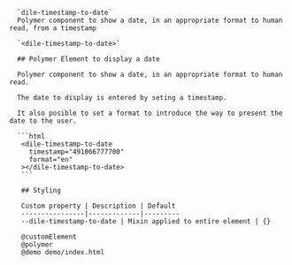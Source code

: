 
      `dile-timestamp-to-date`
      Polymer component to show a date, in an appropriate format to human read, from a timestamp
      
      `<dile-timestamp-to-date>`
      
      ## Polymer Element to display a date
      
      Polymer component to show a date, in an appropriate format to human read.
      
      The date to display is entered by seting a timestamp.
      
      It also posible to set a format to introduce the way to present the date to the user.
      
      ```html
       <dile-timestamp-to-date
         timestamp="491066777700"
         format="en"
       ></dile-timestamp-to-date>
       ```
      
       ## Styling
      
       Custom property | Description | Default
       ----------------|-------------|---------
       --dile-timestamp-to-date | Mixin applied to entire element | {}
      
       @customElement
       @polymer
       @demo demo/index.html
     